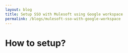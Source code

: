 ```yaml
---
layout: blog
title: Setup SSO with Mulesoft using Google workspace
permalink: /blogs/mulesoft-sso-with-google-workspace
---
```

# How to setup?